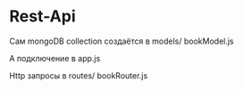 # Rest-Api

Сам mongoDB collection создаётся в models/ bookModel.js

А подключение в app.js

Http запросы в routes/ bookRouter.js
